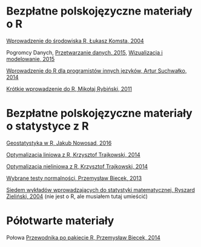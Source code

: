 # Bezpłatne polskojęzyczne materiały o R

[Wprowadzenie do środowiska R, Łukasz Komsta, 2004](https://cran.r-project.org/doc/contrib/Komsta-Wprowadzenie.pdf)

Pogromcy Danych, [Przetwarzanie danych, 2015](http://tofesi.mimuw.edu.pl/~cogito/PogromcyDanych/Pogromcy%20Danych%20Przetwarzanie%20danych%20w%20programie%20R%20-%20Przemyslaw%20Biecek%20Uniwersytet%20Warszawski.epub), [Wizualizacja i modelowanie, 2015](http://tofesi.mimuw.edu.pl/~cogito/PogromcyDanych/Pogromcy%20Danych%20Wizualizacja%20i%20modelowanie%20-%20Przemyslaw%20Biecek%20Uniwersytet%20Warszawski.epub)

[Wprowadzenie do R dla programistów innych jezyków, Artur Suchwałko, 2014](https://cran.r-project.org/doc/contrib/R-dla-programistow-innych-jezykow.pdf)

[Krótkie wprowadzenie do R, Mikołaj Rybiński, 2011](http://www.mimuw.edu.pl/~trybik/edu/0809/rps/r-skrypt.pdf)

# Bezpłatne polskojęzyczne materiały o statystyce z R

[Geostatystyka w R, Jakub Nowosad, 2016](https://bookdown.org/nowosad/Geostatystyka/)

[Optymalizacja liniowa z R, Krzysztof Trajkowski, 2014](http://biecek.pl/NaPrzelajPrzezDataMining/OptymalizacjaLiniowaKrzysztofTrajkowski.pdf)

[Optymalizacja nieliniowa z R, Krzysztof Trajkowski, 2014](http://biecek.pl/NaPrzelajPrzezDataMining/OptymalizacjaNieliniowaKrzysztofTrajkowski.pdf)

[Wybrane testy normalności, Przemysław Biecek, 2013](http://tofesi.mimuw.edu.pl/~cogito/smarterpoland/samouczki/testyNormalnosci/testyNormalnosci.pdf)

[Siedem wykładów wprowadzających do statystyki matematycznej, Ryszard Zieliński, 2004](http://wojtek.zielinski.statystyka.info/Moj_ojciec/public_html/7ALL.pdf) (nie jest o R, ale musiałem tutaj umieścić)


# Półotwarte materiały

Połowa [Przewodnika po pakiecie R, Przemysław Biecek, 2014](http://biecek.pl/R/PrzewodnikPoPakiecieRWydanieIIIinternet.pdf)



